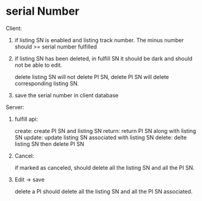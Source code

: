 serial Number
==============

Client:

1. if listing SN is enabled and listing track number. The minus number should >= serial number fulfilled

2. if listing SN has been deleted, in fulfill SN it should be dark and should not be able to edit.

   delete listing SN will not delete PI SN, delete PI SN will delete corresponding listing SN.

3. save the serial number in client database

Server:

1. fulfill api:

   create: create PI SN and listing SN
   return: return PI SN along with listing SN
   update: update listing SN associated with listing SN
   delete: delte listing SN then delete PI SN

2. Cancel: 

   if marked as canceled, should delete all the listing SN and all the PI SN.

3. Edit -> save

   delete a PI should delete all the listing SN and all the PI SN associated.